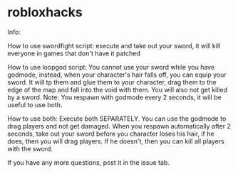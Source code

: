# robloxhacks

Info:

How to use swordfight script:
execute and take out your sword, it will kill everyone in games that don't have it patched

How to use loopgod script:
You cannot use your sword while you have godmode, instead, when your character's hair falls off, you can equip your sword.
It will tp them and glue them to your character, drag them to the edge of the map and fall into the void with them.
You will also not get killed by a sword.
Note: You respawn with godmode every 2 seconds, it will be useful to use both.

How to use both:
Execute both SEPARATELY.
You can use the godmode to drag players and not get damaged.
When you respawn automatically after 2 seconds, take out your sword before you character loses his hair, if he does, then you will drag players.
If he doesn't, then you can kill all players with the sword.

If you have any more questions, post it in the issue tab.
